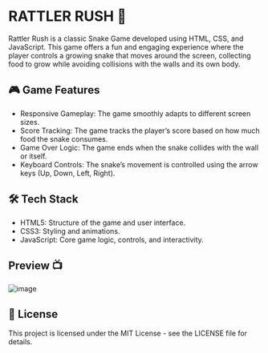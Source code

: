 # RATTLER RUSH 🐍

Rattler Rush is a classic Snake Game developed using HTML, CSS, and JavaScript. This game offers a fun and engaging experience where the player controls a growing snake that moves around the screen, collecting food to grow while avoiding collisions with the walls and its own body.

## 🎮 Game Features
* Responsive Gameplay: The game smoothly adapts to different screen sizes.
* Score Tracking: The game tracks the player’s score based on how much food the snake consumes.
* Game Over Logic: The game ends when the snake collides with the wall or itself.
* Keyboard Controls: The snake’s movement is controlled using the arrow keys (Up, Down, Left, Right).

## 🛠️ Tech Stack
* HTML5: Structure of the game and user interface.
* CSS3: Styling and animations.
* JavaScript: Core game logic, controls, and interactivity.

## Preview 📺
![image](https://github.com/user-attachments/assets/5a96da64-9a5b-4fc4-af2a-958c11655360)

## 📝 License

This project is licensed under the MIT License - see the LICENSE file for details.
